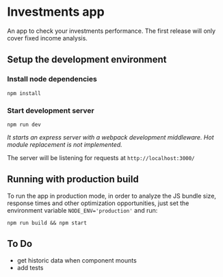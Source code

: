 # Investments app
An app to check your investments performance. The first release will only cover fixed income analysis.

## Setup the development environment
### Install node dependencies
```
npm install
```
### Start development server
```
npm run dev
```
*It starts an express server with a webpack development middleware. Hot module replacement is not implemented.*

The server will be listening for requests at `http://localhost:3000/`

## Running with production build
To run the app in production mode, in order to analyze the JS bundle size, response times and other optimization opportunities, just set the environment variable `NODE_ENV='production'` and run:
```
npm run build && npm start
```

## To Do
- get historic data when component mounts
- add tests
